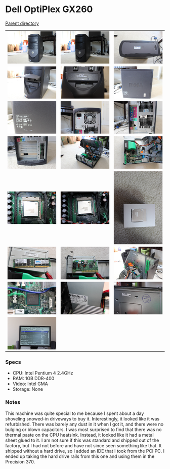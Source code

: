 # Dell OptiPlex GX260
[Parent directory](../index.md)

<table>
  <tr>
    <td><img src='IMG_5463.JPG'/></td>
    <td><img src='IMG_5464.JPG'/></td>
    <td><img src='IMG_5465.JPG'/></td>
  </tr>
  <tr>
    <td><img src='IMG_5466.JPG'/></td>
    <td><img src='IMG_5467.JPG'/></td>
    <td><img src='IMG_5468.JPG'/></td>
  </tr>
  <tr>
    <td><img src='IMG_5469.JPG'/></td>
    <td><img src='IMG_5470.JPG'/></td>
    <td><img src='IMG_5471.JPG'/></td>
  </tr>
  <tr>
    <td><img src='IMG_5472.JPG'/></td>
    <td><img src='IMG_5473.JPG'/></td>
    <td><img src='IMG_5474.JPG'/></td>
  </tr>
  <tr>
    <td><img src='IMG_5475.JPG'/></td>
    <td><img src='IMG_5477.JPG'/></td>
    <td><img src='IMG_5478.JPG'/></td>
  </tr>
  <tr>
    <td><img src='IMG_5480.JPG'/></td>
    <td><img src='IMG_5481.JPG'/></td>
    <td><img src='IMG_5482.JPG'/></td>
  </tr>
  <tr>
    <td><img src='IMG_5483.JPG'/></td>
    <td><img src='IMG_5484.JPG'/></td>
    <td><img src='IMG_5485.JPG'/></td>
  </tr>
  <tr>
    <td><img src='IMG_5486.JPG'/></td>
  </tr>
</table>

### Specs

* CPU: Intel Pentium 4 2.4GHz
* RAM: 1GB DDR-400
* Video: Intel GMA
* Storage: None

### Notes
This machine was quite special to me because I spent about a day shoveling snowed-in driveways to buy it. Interestingly, it looked like it was refurbished. There was barely any dust in it when I got it, and there were no bulging or blown capacitors. I was most surprised to find that there was no thermal paste on the CPU heatsink. Instead, it looked like it had a metal sheet glued to it. I am not sure if this was standard and shipped out of the factory, but I had not before and have not since seen something like that. It shipped without a hard drive, so I added an IDE that I took from the PCI PC. I ended up taking the hard drive rails from this one and using them in the Precision 370.
